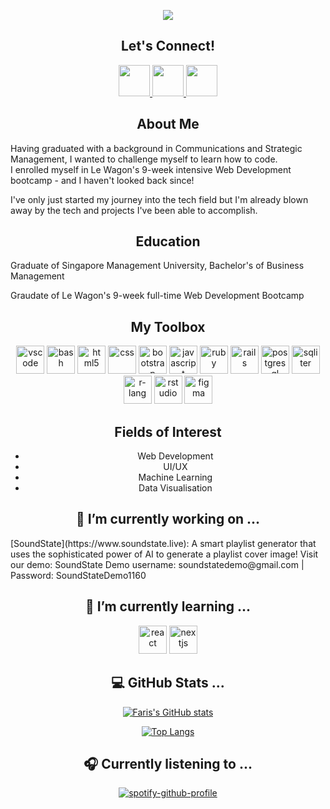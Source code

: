 
<p align="center">
  <img src="https://capsule-render.vercel.app/api?type=waving&color=0A4D68&fontColor=F4EEE0&height=300&section=header&text=Hello!%20I'm%20Faris%20👋&fontSize=90"/>
</p>

<h2 align="center">Let's Connect!</h2>

<div align="center">
  <a href="https://www.linkedin.com/in/farischew/">
    <img height="50" src="https://user-images.githubusercontent.com/118903492/232419109-73d63568-fbdf-47d8-aa38-68f89c5bc8f2.png"/>
  </a>

  <a href="https://https://t.me/farsichew">
    <img height="50" src="https://user-images.githubusercontent.com/118903492/232419416-ea4b717e-a7ce-4bc9-93b5-4a81a92e255a.png"/>
  </a>

  <a href="https://www.instagram.com/farischew/">
    <img height="50" src="https://user-images.githubusercontent.com/118903492/232419574-9cdd5bd5-556d-48a8-bd39-c76750fde6b6.png"/>
  </a>
</div>


<h2 align="center">About Me</h2>
<p>Having graduated with a background in Communications and Strategic Management, I wanted to challenge myself to learn how to code.<br>I enrolled myself in Le Wagon's 9-week intensive Web Development bootcamp - and I haven't looked back since!</p>

<p>I've only just started my journey into the tech field but I'm already blown away by the tech and projects I've been able to accomplish.<p>

<h2 align="center">Education</h2>
<p>Graduate of Singapore Management University, Bachelor's of Business Management<br>

Graudate of Le Wagon's 9-week full-time Web Development Bootcamp</p>

<h2 align="center">My Toolbox</h2>
<p align="center">
<img src="https://cdn.jsdelivr.net/gh/devicons/devicon/icons/vscode/vscode-original.svg" alt="vscode" width="45" height="45"/>
<img src="https://cdn.jsdelivr.net/gh/devicons/devicon/icons/bash/bash-original.svg" alt="bash" width="45" height="45"/>
<img src="https://cdn.jsdelivr.net/gh/devicons/devicon/icons/html5/html5-original.svg" alt="html5" width="45" height="45"/>
<img src="https://cdn.jsdelivr.net/gh/devicons/devicon/icons/css3/css3-original.svg" alt="css" width="45" height="45"/>
<img src="https://cdn.jsdelivr.net/gh/devicons/devicon/icons/bootstrap/bootstrap-original.svg" alt="bootstrap" width="45" height="45"/>
<img src="https://cdn.jsdelivr.net/gh/devicons/devicon/icons/javascript/javascript-original.svg" alt="javascript" width="45" height="45"/>
<img src="https://cdn.jsdelivr.net/gh/devicons/devicon/icons/ruby/ruby-original.svg" alt="ruby" width="45" height="45"/>
<img src="https://cdn.jsdelivr.net/gh/devicons/devicon/icons/rails/rails-original-wordmark.svg" alt="rails" width="45" height="45"/>
<img src="https://cdn.jsdelivr.net/gh/devicons/devicon/icons/postgresql/postgresql-original.svg" alt="postgresql" width="45" height="45"/>
<img src="https://cdn.jsdelivr.net/gh/devicons/devicon/icons/sqlite/sqlite-original.svg" alt="sqliter" width="45" height="45"/>
<img src="https://cdn.jsdelivr.net/gh/devicons/devicon/icons/r/r-original.svg" alt="r-lang" width="45" height="45"/>
<img src="https://cdn.jsdelivr.net/gh/devicons/devicon/icons/rstudio/rstudio-original.svg" alt="rstudio" width="45" height="45"/>
<img src="https://cdn.jsdelivr.net/gh/devicons/devicon/icons/figma/figma-original.svg" alt="figma" width="45" height="45"/>         
</p>

<h2 align="center">Fields of Interest</h2>
<ul align="center">
<li>Web Development</li>  
<li>UI/UX</li> 
<li>Machine Learning</li> 
<li>Data Visualisation</li> 
</ul>

<h2 align="center">🔭 I’m currently working on ...</h2>
[SoundState](https://www.soundstate.live): A smart playlist generator that uses the sophisticated power of AI to generate a playlist cover image!
Visit our demo: SoundState
Demo username: soundstatedemo@gmail.com | Password: SoundStateDemo1160

<h2 align="center">🌱 I’m currently learning ...</h2>
<p align="center">
<img src="https://cdn.jsdelivr.net/gh/devicons/devicon/icons/react/react-original.svg" alt="react" width="45" height="45"/>
<img src="https://cdn.jsdelivr.net/gh/devicons/devicon/icons/nextjs/nextjs-line.svg" alt="nextjs" width="45" height="45"/>          
</p>

<h2 align="center">💻 GitHub Stats ...</h2>
<div align="center">

[![Faris's GitHub stats](https://github-readme-stats-coral-zeta-25.vercel.app/api?username=farischew&theme=transparent)](https://github.com/farischew/github-readme-stats)

[![Top Langs](https://github-readme-stats-coral-zeta-25.vercel.app/api/top-langs/?username=farischew&layout=compact)](https://github.com/farischew/github-readme-stats)

</div>  
  
<h2 align="center">🎧 Currently listening to ...</h2>
<div align="center">

[![spotify-github-profile](https://spotify-github-profile.vercel.app/api/view?uid=farischew&cover_image=true&theme=default&show_offline=false&background_color=121212&interchange=false)](https://github.com/kittinan/spotify-github-profile)

</div>




<!--
**farischew/farischew** is a ✨ _special_ ✨ repository because its `README.md` (this file) appears on your GitHub profile.

Here are some ideas to get you started:

- 🔭 I’m currently working on ...
- 🌱 I’m currently learning ...
- 👯 I’m looking to collaborate on ...
- 🤔 I’m looking for help with ...
- 💬 Ask me about ...
- 📫 How to reach me: ...
- 😄 Pronouns: ...
- ⚡ Fun fact: ...
-->
